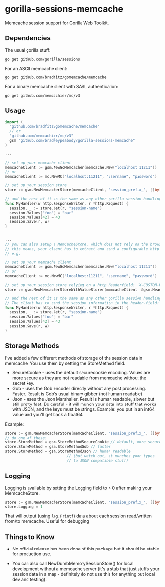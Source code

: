 gorilla-sessions-memcache
=========================

Memcache session support for Gorilla Web Toolkit.  

Dependencies
------------

The usual gorilla stuff:

    go get github.com/gorilla/sessions

For an ASCII memcache client:

    go get github.com/bradfitz/gomemcache/memcache

For a binary memcache client with SASL authentication:

    go get github.com/memcachier/mc/v3

Usage
-----

```go
import (
  "github.com/bradfitz/gomemcache/memcache"
  // or
  "github.com/memcachier/mc/v3"
  gsm "github.com/bradleypeabody/gorilla-sessions-memcache"
)

...

// set up your memcache client
memcacheClient := gsm.NewGoMemcacher(memcache.New("localhost:11211"))
// or
memcacheClient := mc.NewMC("localhost:11211", "username", "password")

// set up your session store
store := gsm.NewMemcacherStore(memcacheClient, "session_prefix_", []byte("secret-key-goes-here"))

// and the rest of it is the same as any other gorilla session handling:
func MyHandler(w http.ResponseWriter, r *http.Request) {
  session, _ := store.Get(r, "session-name")
  session.Values["foo"] = "bar"
  session.Values[42] = 43
  session.Save(r, w)
}


...
// you can also setup a MemCacheStore, which does not rely on the browser accepting cookies.
// this means, your client has to extract and send a configurable http Headerfield manually.
// e.g.

// set up your memcache client
memcacheClient := gsm.NewGoMemcacher(memcache.New("localhost:11211"))
// or
memcacheClient := mc.NewMC("localhost:11211", "username", "password")

// set up your session store relying on a http Headerfield: `X-CUSTOM-HEADER`
store := gsm.NewMemcacherStoreWithValueStorer(memcacheClient, &gsm.HeaderStorer{HeaderFieldName:"X-CUSTOM-HEADER"}, "session_prefix_", []byte("secret-key-goes-here"))

// and the rest of it is the same as any other gorilla session handling:
// The client has to send the session information in the header-field: `X-CUSTOM-HEADER`
func MyHandler(w http.ResponseWriter, r *http.Request) {
  session, _ := store.Get(r, "session-name")
  session.Values["foo"] = "bar"
  session.Values[42] = 43
  session.Save(r, w)
}
```

Storage Methods
---------------

I've added a few different methods of storage of the session data in memcache.  You
use them by setting the StoreMethod field.

* SecureCookie - uses the default securecookie encoding.  Values are more secure
  as they are not readable from memcache without the secret key.
* Gob - uses the Gob encoder directly without any post processing.  Faster.
  Result is Gob's usual binary gibber (not human readable)
* Json - uses the Json Marshaller.  Result is human readable, slower but still
  pretty fast.  Be careful - it will munch your data into stuff that works
  with JSON, and the keys must be strings.  Example: you put in an int64 value
  and you'll get back a float64.

Example:

```go
store := gsm.NewMemcacherStore(memcacheClient, "session_prefix_", []byte("..."))
// do one of these:
store.StoreMethod = gsm.StoreMethodSecureCookie // default, more secure
store.StoreMethod = gsm.StoreMethodGob // faster
store.StoreMethod = gsm.StoreMethodJson // human readable
							// (but watch out, it munches your types
							// to JSON compatible stuff)
```

Logging
-------

Logging is available by setting the Logging field to > 0 after making your MemcacheStore.

```go
store := gsm.NewMemcacherStore(memcacheClient, "session_prefix_", []byte("..."))
store.Logging = 1
```

That will output (using `log.Printf`) data about each session read/written from/to memcache.
Useful for debugging

Things to Know
--------------

* No official release has been done of this package but it should be stable for production use.

* You can also call NewDumbMemorySessionStore() for local development without a memcache server (it's a stub that just stuffs your session data in a map - definitely do not use this for anything but local dev and testing).
